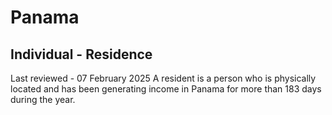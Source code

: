 # Panama
## Individual - Residence
Last reviewed - 07 February 2025
A resident is a person who is physically located and has been generating income in Panama for more than 183 days during the year.
